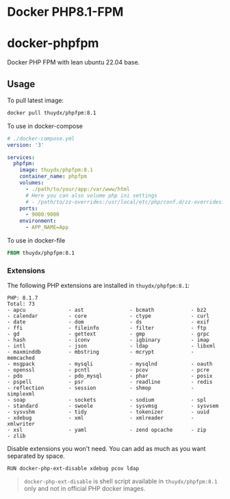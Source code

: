 # Docker PHP8.1-FPM
# docker-phpfpm
Docker PHP FPM with lean ubuntu 22.04 base.

## Usage
To pull latest image:

```sh
docker pull thuydx/phpfpm:8.1
```

To use in docker-compose
```yaml
# ./docker-compose.yml
version: '3'

services:
  phpfpm:
    image: thuydx/phpfpm:8.1
    container_name: phpfpm
    volumes:
      - ./path/to/your/app:/var/www/html
      # Here you can also volume php ini settings
      # - /path/to/zz-overrides:/usr/local/etc/php/conf.d/zz-overrides.ini
    ports:
      - 9000:9000
    environment:
      - APP_NAME=App
```
To use in docker-file
```Dockerfile
FROM thuydx/phpfpm:8.1
```

### Extensions
The following PHP extensions are installed in `thuydx/phpfpm:8.1`:
```
PHP: 8.1.7
Total: 73
- apcu              - ast               - bcmath            - bz2
- calendar          - core              - ctype             - curl
- date              - dom               - ds                - exif
- ffi               - fileinfo          - filter            - ftp
- gd                - gettext           - gmp               - grpc
- hash              - iconv             - igbinary          - imap
- intl              - json              - ldap              - libxml
- maxminddb         - mbstring          - mcrypt            - memcached
- msgpack           - mysqli            - mysqlnd           - oauth
- openssl           - pcntl             - pcov              - pcre
- pdo               - pdo_mysql         - phar              - posix
- pspell            - psr               - readline          - redis
- reflection        - session           - shmop             - simplexml
- soap              - sockets           - sodium            - spl
- standard          - swoole            - sysvmsg           - sysvsem
- sysvshm           - tidy              - tokenizer         - uuid
- xdebug            - xml               - xmlreader         - xmlwriter
- xsl               - yaml              - zend opcache      - zip
- zlib
```

Disable extensions you won't need. You can add as much as you want separated by space.
```
RUN docker-php-ext-disable xdebug pcov ldap
```

> `docker-php-ext-disable` is shell script available in `thuydx/phpfpm:8.1` only and not in official PHP docker images.
